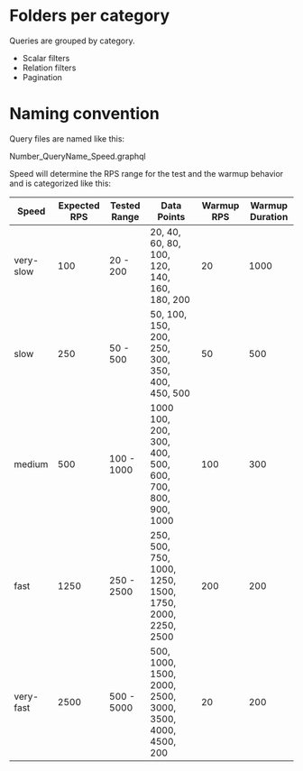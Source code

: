 # Folders per category

Queries are grouped by category. 

* Scalar filters
* Relation filters
* Pagination 


# Naming convention

Query files are named like this:

Number_QueryName_Speed.graphql

Speed will determine the RPS range for the test and the warmup behavior and is categorized like this:

| Speed  | Expected RPS | Tested Range  | Data Points | Warmup RPS  | Warmup Duration |
| ------------- | ------------- |------------- | ------------- |------------- | ------------- |
| very-slow  | 100  |20 - 200  | 20, 40, 60, 80, 100, 120, 140, 160, 180, 200 |  20| 1000  |
| slow  | 250  |50 - 500  | 50, 100, 150, 200, 250, 300, 350, 400, 450, 500 |  50| 500  |
| medium  | 500  |100 - 1000  | 1000  100, 200, 300, 400, 500, 600, 700, 800, 900, 1000 |  100| 300  |
| fast  | 1250  |250 - 2500  | 250, 500, 750, 1000, 1250, 1500, 1750, 2000, 2250, 2500 |  200| 200  |
| very-fast  | 2500  |500 - 5000  | 500, 1000, 1500, 2000, 2500, 3000, 3500, 4000, 4500, 200 |  20| 200  |


